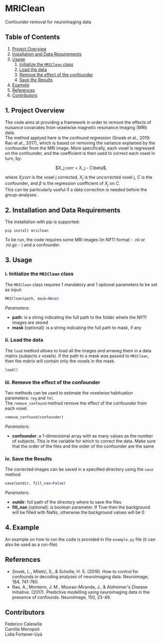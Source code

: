 # MRIClean
 Confounder removal for neuroimaging data

## Table of Contents
1. [Project Overview](#Project_Overview)
2. [Installation and Data Requirements](#Installation)
3. [Usage](#Usage)
   1. [Initialize the ```MRIClean``` class](#Initialize)
   2. [Load the data](#Load)
   3. [Remove the effect of the confounder](#Clean)
   4. [Save the Results](#Save)
5. [Example](#Example)
7. [References](#References)
8. [Contributors](#Contributors)

## 1. Project Overview <a name="Project_Overview"></a>
The code aims at providing a framework in order to remove the effects of nuisance covariates from voxelwise magnetic resonance imaging (MRI) data. \
The method applyed here is the confound regression (Snoek et al., 2019; Rao et al., 2017), which is based on removing the variance explained by the confounder from the MRI image. More specifically, each voxel is regressed on the confounder, and the coefficient is then used to correct each voxel in turn, by:

<p align="center">
    $X_j corr = X_j - C\beta$,
</p>

where $X_j corr$ is the voxel j corrected, $X_j$ is the uncorrected voxel j, $C$ is the confounder, and $\beta$ is the regression coefficient of $X_j$ on $C$. \
This can be particularly useful if a data correction is needed before the group-analyses .

## 2. Installation and Data Requirements <a name="Installation"></a>
The installation with pip is supported:
```
pip install mriclean
```

To be run, the code requires some MRI images (in NIfTI format - .nii or .nii.gz - ) and a confounder.

## 3. Usage <a name="Usage"></a>

### i. Initialize the ```MRIClean``` class <a name="Initialize"></a>
The ```MRIClean``` class requires 1 mandatory and 1 optional parameters to be set as input:
```python 
MRIClean(path, mask=None)
``` 
*Parameters*:
- **path**: is a string indicating the full path to the folder where the NIfTI images are stored
- **mask** [optional]: is a string indicating the full path to mask, if any

### ii. Load the data <a name="Load"></a>
The ```load``` method allows to load all the images and arraneg them in a data matrix (subjects x voxels). If the path to a mask was passed to ```MRIClean```, then the matrix will contain only the voxels in the mask.
```python 
load()
``` 

### iii. Remove the effect of the confounder <a name="Clean"></a>
Two methods can be used to estimate the voxelwise habituation parameters: ```reg``` and ```fml```.\
The ```remove_confound``` method remove the effect of the confounder from each voxel.
```python 
remove_confound(confounder)
``` 
*Parameters*:
- **confounder**: a 1-dimensional array with as many values as the number of subjects. This is the variable for which to correct the data. Make sure that the order of the files and the order of the confounder are the same

### iv. Save the Results <a name="Save"></a>
The corrected images can be saved in a specified directory using the ```save``` method.
```python 
save(outdir, fill_nan=False)
``` 
*Parameters*:
- **outdir**: full path of the directory where to save the files
- **fill_nan** [optional]: is boolean parameter. If True then the background will be filled with NaNs, otherwise the background values will be 0

## 4. Example <a name="Example"></a>
An example on how to run the code is provided in the ```example.py``` file (it can also be used as a run-file).

## References <a name="References"></a>
- Snoek, L., Miletić, S., & Scholte, H. S. (2019). How to control for confounds in decoding analyses of neuroimaging data. Neuroimage, 184, 741-760.
- Rao, A., Monteiro, J. M., Mourao-Miranda, J., & Alzheimer's Disease Initiative. (2017). Predictive modelling using neuroimaging data in the presence of confounds. NeuroImage, 150, 23-49.

## Contributors <a name="Contributors"></a>
Federico Calesella \
Camilla Monopoli \
Lidia Fortaner-Uyà
